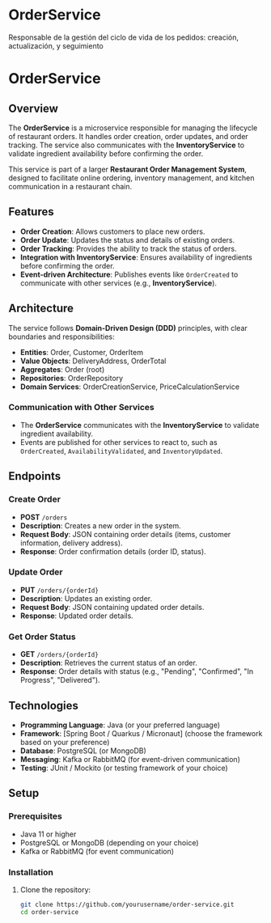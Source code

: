 # OrderService
Responsable de la gestión del ciclo de vida de los pedidos: creación, actualización, y seguimiento


# OrderService

## Overview

The **OrderService** is a microservice responsible for managing the lifecycle of restaurant orders. It handles order creation, order updates, and order tracking. The service also communicates with the **InventoryService** to validate ingredient availability before confirming the order.

This service is part of a larger **Restaurant Order Management System**, designed to facilitate online ordering, inventory management, and kitchen communication in a restaurant chain.

## Features

- **Order Creation**: Allows customers to place new orders.
- **Order Update**: Updates the status and details of existing orders.
- **Order Tracking**: Provides the ability to track the status of orders.
- **Integration with InventoryService**: Ensures availability of ingredients before confirming the order.
- **Event-driven Architecture**: Publishes events like `OrderCreated` to communicate with other services (e.g., **InventoryService**).

## Architecture

The service follows **Domain-Driven Design (DDD)** principles, with clear boundaries and responsibilities:

- **Entities**: Order, Customer, OrderItem
- **Value Objects**: DeliveryAddress, OrderTotal
- **Aggregates**: Order (root)
- **Repositories**: OrderRepository
- **Domain Services**: OrderCreationService, PriceCalculationService

### Communication with Other Services

- The **OrderService** communicates with the **InventoryService** to validate ingredient availability.
- Events are published for other services to react to, such as `OrderCreated`, `AvailabilityValidated`, and `InventoryUpdated`.

## Endpoints

### Create Order
- **POST** `/orders`
- **Description**: Creates a new order in the system.
- **Request Body**: JSON containing order details (items, customer information, delivery address).
- **Response**: Order confirmation details (order ID, status).

### Update Order
- **PUT** `/orders/{orderId}`
- **Description**: Updates an existing order.
- **Request Body**: JSON containing updated order details.
- **Response**: Updated order details.

### Get Order Status
- **GET** `/orders/{orderId}`
- **Description**: Retrieves the current status of an order.
- **Response**: Order details with status (e.g., "Pending", "Confirmed", "In Progress", "Delivered").

## Technologies

- **Programming Language**: Java (or your preferred language)
- **Framework**: [Spring Boot / Quarkus / Micronaut] (choose the framework based on your preference)
- **Database**: PostgreSQL (or MongoDB)
- **Messaging**: Kafka or RabbitMQ (for event-driven communication)
- **Testing**: JUnit / Mockito (or testing framework of your choice)

## Setup

### Prerequisites

- Java 11 or higher
- PostgreSQL or MongoDB (depending on your choice)
- Kafka or RabbitMQ (for event communication)

### Installation

1. Clone the repository:
   ```bash
   git clone https://github.com/yourusername/order-service.git
   cd order-service

